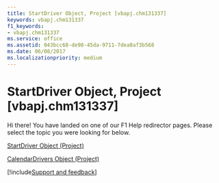 ```yaml
---
title: StartDriver Object, Project [vbapj.chm131337]
keywords: vbapj.chm131337
f1_keywords:
- vbapj.chm131337
ms.service: office
ms.assetid: 043bcc68-de98-45da-9711-7dea8af3b568
ms.date: 06/08/2017
ms.localizationpriority: medium
---
```



# StartDriver Object, Project [vbapj.chm131337]

Hi there! You have landed on one of our F1 Help redirector pages. Please select the topic you were looking for below.

[StartDriver Object (Project)](https://msdn.microsoft.com/library/4df2c386-a31e-faea-e286-d510f11cca57%28Office.15%29.aspx)

[CalendarDrivers Object (Project)](https://msdn.microsoft.com/library/86fcfb21-a6d2-68a5-0cb0-d9a57f9028da%28Office.15%29.aspx)

[!include[Support and feedback](~/includes/feedback-boilerplate.md)]